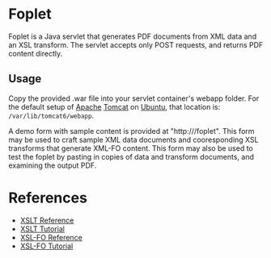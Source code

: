 # Foplet

Foplet is a Java servlet that generates PDF documents from XML data and an XSL transform. The servlet accepts only POST requests, and returns PDF content directly.

## Usage

Copy the provided .war file into your servlet container's webapp folder. For the default setup of [Apache](http://www.apache.org) [Tomcat](http://tomcat.apache.org) on [Ubuntu](http://www.ubuntu.com), that location is: `/var/lib/tomcat6/webapp`.

A demo form with sample content is provided at "http://<servlet container>/foplet". This form may be used to craft sample XML data documents and cooresponding XSL transforms that generate XML-FO content. This form may also be used to test the foplet by pasting in copies of data and transform documents, and examining the output PDF.

# References

 * [XSLT Reference](http://www.w3.org/TR/xslt/)
 * [XSLT Tutorial](http://www.w3schools.com/xsl/xsl_w3celementref.asp)
 * [XSL-FO Reference](http://www.w3.org/TR/xsl/#fo-section)
 * [XSL-FO Tutorial](http://www.w3schools.com/xslfo/xslfo_reference.asp)

